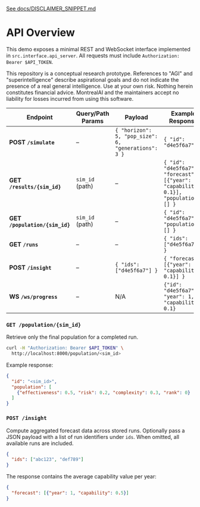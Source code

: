 [See docs/DISCLAIMER_SNIPPET.md](../../DISCLAIMER_SNIPPET.md)
# API Overview

This demo exposes a minimal REST and WebSocket interface implemented in `src.interface.api_server`. All requests must include `Authorization: Bearer $API_TOKEN`.

This repository is a conceptual research prototype. References to "AGI" and "superintelligence" describe aspirational goals and do not indicate the presence of a real general intelligence. Use at your own risk. Nothing herein constitutes financial advice. MontrealAI and the maintainers accept no liability for losses incurred from using this software.

| Endpoint | Query/Path Params | Payload | Example Response |
|---------|------------------|---------|-----------------|
| **POST `/simulate`** | – | `{ "horizon": 5, "pop_size": 6, "generations": 3 }` | `{ "id": "d4e5f6a7" }` |
| **GET `/results/{sim_id}`** | `sim_id` (path) | – | `{ "id": "d4e5f6a7", "forecast": [{"year": 1, "capability": 0.1}], "population": [] }` |
| **GET `/population/{sim_id}`** | `sim_id` (path) | – | `{ "id": "d4e5f6a7", "population": [] }` |
| **GET `/runs`** | – | – | `{ "ids": ["d4e5f6a7"] }` |
| **POST `/insight`** | – | `{ "ids": ["d4e5f6a7"] }` | `{ "forecast": [{"year": 1, "capability": 0.1}] }` |
| **WS `/ws/progress`** | – | N/A | `{"id": "d4e5f6a7", "year": 1, "capability": 0.1}` |

### `GET /population/{sim_id}`

Retrieve only the final population for a completed run.

```bash
curl -H "Authorization: Bearer $API_TOKEN" \
  http://localhost:8000/population/<sim_id>
```

Example response:

```json
{
  "id": "<sim_id>",
  "population": [
    {"effectiveness": 0.5, "risk": 0.2, "complexity": 0.3, "rank": 0}
  ]
}
```

### `POST /insight`

Compute aggregated forecast data across stored runs. Optionally pass a JSON
payload with a list of run identifiers under `ids`. When omitted, all available
runs are included.

```json
{
  "ids": ["abc123", "def789"]
}
```

The response contains the average capability value per year:

```json
{
  "forecast": [{"year": 1, "capability": 0.5}]
}
```

